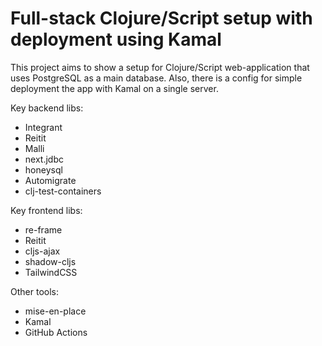 # Full-stack Clojure/Script setup with deployment using Kamal

This project aims to show a setup for Clojure/Script web-application that 
uses PostgreSQL as a main database. Also, there is a config for simple 
deployment the app with Kamal on a single server. 

Key backend libs:
- Integrant
- Reitit
- Malli
- next.jdbc
- honeysql
- Automigrate
- clj-test-containers

Key frontend libs:
- re-frame
- Reitit
- cljs-ajax
- shadow-cljs
- TailwindCSS

Other tools:
- mise-en-place
- Kamal
- GitHub Actions
